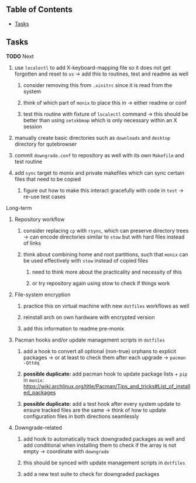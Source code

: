 ## Table of Contents
-   [Tasks](#tasks)

## Tasks

**TODO** Next

1.  use `localectl` to add X-keyboard-mapping file so it does not get
    forgotten and reset to `us` -\> add this to routines, test and
    readme as well

    1.  consider removing this from `.xinitrc` since it is read from the
        system

    2.  think of which part of `monix` to place this in -\> either
        readme or conf

    3.  test this routine with fixture of `localectl` command -\> this
        should be better than using `setxkbmap` which is only necessary
        within an X session

2.  manually create basic directories such as `downloads` and `desktop`
    directory for qutebrowser

3.  commit `downgrade.conf` to repository as well with its own
    `Makefile` and test routine

4.  add `sync` target to monix and private makefiles which can sync
    certain files that need to be copied

    1.  figure out how to make this interact gracefully with code in
        `test` -\> re-use test cases

Long-term

1.  Repository workflow

    1.  consider replacing `cp` with `rsync`, which can preserve
        directory trees -\> can encode directories similar to `stow` but
        with hard files instead of links

    2.  think about combining home and root partitions, such that
        `monix` can be used effectively with `stow` instead of copied
        files

        1.  need to think more about the practicality and necessity of
            this

        2.  or try repository again using stow to check if things work

2.  File-system encryption

    1.  practice this on virtual machine with new `dotfiles` workflows
        as well

    2.  reinstall arch on own hardware with encrypted version

    3.  add this information to readme pre-monix

3.  Pacman hooks and/or update management scripts in `dotfiles`

    1.  add a hook to convert all optional (non-true) orphans to
        explicit packages -\> or at least to check them after each
        upgrade -\> `pacman -Qttdq`

    2.  **possible duplicate:** add pacman hook to update package
        lists + `pip` in `monix`:
        <https://wiki.archlinux.org/title/Pacman/Tips_and_tricks#List_of_installed_packages>

    3.  **possible duplicate:** add a test hook after every system
        update to ensure tracked files are the same -\> think of how to
        update configuration files in both directions seamlessly

4.  Downgrade-related

    1.  add hook to automatically track downgraded packages as well and
        add conditional when installing them to check if the array is
        not empty -\> coordinate with `downgrade`

    2.  this should be synced with update management scripts in
        `dotfiles`

    3.  add a new test suite to check for downgraded packages
